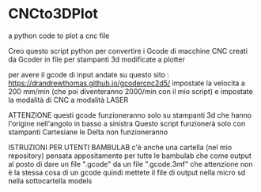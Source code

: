 # CNCto3DPlot
a python code to plot a cnc file

Creo questo script python per convertire i Gcode di macchine CNC creati da Gcoder in file per stampanti 3d modificate a plotter

per avere il gcode di input andate su questo sito : https://drandrewthomas.github.io/gcodercnc2d5/
impostate la velocita a 200 mm/min (che poi diventeranno 2000/min con il mio script)
e impostate la modalità di CNC a modalità LASER

ATTENZIONE questi gcode funzioneranno solo su stampanti 3d che hanno l'origine nell'angolo in basso a sinistra
Questo script funzionerà solo con stampanti Cartesiane le Delta non funzioneranno

ISTRUZIONI PER UTENTI BAMBULAB
c'è anche una cartella (nel mio repository) pensata appositamente per tutte le bambulab che come output al posto di dare un file ".gcode" da un file ".gcode.3mf" che attenzione non è la stessa cosa di un gcode quindi mettete il file di output nella micro sd nella sottocartella models
